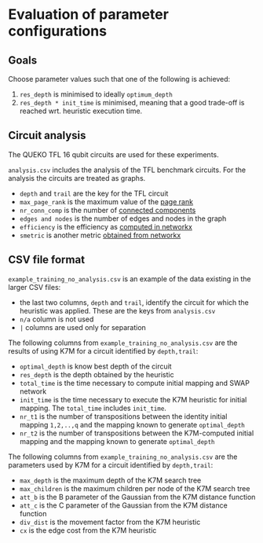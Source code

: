 # Evaluation of parameter configurations

## Goals
Choose parameter values such that one of the following is achieved:
1. `res_depth` is minimised to ideally `optimum_depth`
2. `res_depth * init_time` is minimised, meaning that a good trade-off is 
reached wrt. heuristic execution time.

## Circuit analysis

The QUEKO TFL 16 qubit circuits are used for these experiments.

`analysis.csv` includes the analysis of the TFL benchmark circuits. For the 
analysis the circuits are treated as graphs.
* `depth` and `trail` are the key for the TFL circuit
* `max_page_rank` is the maximum value of the [page rank](https://networkx.github.io/documentation/stable/reference/algorithms/generated/networkx.algorithms.link_analysis.pagerank_alg.pagerank.html#networkx.algorithms.link_analysis.pagerank_alg.pagerank)
* `nr_conn_comp` is the number of [connected components](https://networkx.github.io/documentation/stable/reference/algorithms/generated/networkx.algorithms.components.number_connected_components.html#networkx.algorithms.components.number_connected_components)
* `edges and nodes` is the number of edges and nodes in the graph
* `efficiency` is the efficiency as [computed in networkx](https://networkx.github.io/documentation/stable/reference/algorithms/generated/networkx.algorithms.components.number_connected_components.html#networkx.algorithms.components.number_connected_components)
* `smetric` is another metric [obtained from networkx](https://networkx.github.io/documentation/stable/reference/algorithms/generated/networkx.algorithms.smetric.s_metric.html#networkx.algorithms.smetric.s_metric)

## CSV file format

`example_training_no_analysis.csv` is an example of the data existing in the
larger CSV files:
* the last two columns, `depth` and `trail`, identify the circuit for which the
heuristic was applied. These are the keys from `analysis.csv`
* `n/a` column is not used
* `|` columns are used only for separation

The following columns from `example_training_no_analysis.csv` are the
results of using K7M for a circuit identified by `depth,trail`:
* `optimal_depth` is know best depth of the circuit
* `res_depth` is the depth obtained by the heuristic
* `total_time` is the time necessary to compute initial mapping and SWAP network
* `init_time` is the time necessary to execute the K7M heuristic for initial mapping. 
The `total_time` includes `init_time`.
* `nr_t1` is the number of transpositions between the identity initial mapping
`1,2,..,q` and the mapping known to generate `optimal_depth`
* `nr_t2` is the number of transpositions between the K7M-computed initial
mapping and the mapping known to generate `optimal_depth`

The following columns from `example_training_no_analysis.csv` are the
parameters used by K7M for a circuit identified by `depth,trail`:
* `max_depth` is the maximum depth of the K7M search tree
* `max_children` is the maximum children per node of the K7M search tree
* `att_b` is the B parameter of the Gaussian from the K7M distance function
* `att_c` is the C parameter of the Gaussian from the K7M distance function
* `div_dist` is the movement factor from the K7M heuristic
* `cx` is the edge cost from the K7M heuristic